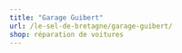 ```yaml
---
title: "Garage Guibert"
url: /le-sel-de-bretagne/garage-guibert/
shop: réparation de voitures
---
```

